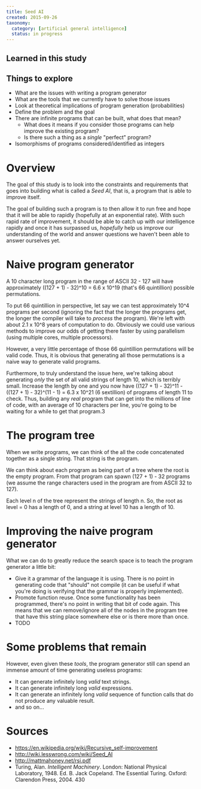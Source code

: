 ```yaml
---
title: Seed AI
created: 2015-09-26
taxonomy:
  category: [artificial general intelligence]
  status: in progress
---
```


## Learned in this study

## Things to explore

* What are the issues with writing a program generator
* What are the tools that we currently have to solve those issues
* Look at theoretical implications of program generation (probabilities)
* Define the problem and the goal
* There are infinite programs that can be built, what does that mean?
    * What does it means if you consider those programs can help improve the existing program?
    * Is there such a thing as a *single* "perfect" program?
* Isomorphisms of programs considered/identified as integers

# Overview

The goal of this study is to look into the constraints and requirements that goes into building what is called a *Seed AI*, that is, a program that is able to improve itself.

The goal of building such a program is to then allow it to run free and hope that it will be able to rapidly (hopefully at an exponential rate). With such rapid rate of improvement, it should be able to catch up with our intelligence rapidly and once it has surpassed us, *hopefully* help us improve our understanding of the world and answer questions we haven't been able to answer ourselves yet.

# Naive program generator

A 10 character long program in the range of ASCII 32 - 127 will have approximately ((127 + 1) - 32)^10 = 6.6 x 10^19 (that's 66 quintillion) possible permutations.

To put 66 quintillion in perspective, let say we can test approximately 10^4 programs per second (ignoring the fact that the longer the programs get, the longer the compiler will take to *process* the program). We're left with about 2.1 x 10^8 years of computation to do. Obviously we could use various methods to improve our odds of getting there faster by using parallelism (using multiple cores, multiple processors).

However, a very little percentage of those 66 quintillion permutations will be valid code. Thus, it is obvious that generating all those permutations is a naive way to generate valid programs.

Furthermore, to truly understand the issue here, we're talking about generating *only* the set of all valid strings of length 10, which is terribly small. Increase the length by one and you now have ((127 + 1) - 32)^11 - ((127 + 1) - 32)^(11 - 1) = 6.3 x 10^21 (6 sextillion) of programs of length 11 to check. Thus, building any *real* program that can get into the millions of line of code, with an average of 10 characters per line, you're going to be waiting for a while to get that program.3

# The program tree

When we write programs, we can think of the all the code concatenated together as a single string. That string is the program.

We can think about each program as being part of a tree where the root is the empty program. From that program can spawn (127 + 1) - 32 programs (we assume the range characters used in the program are from ASCII 32 to 127).

Each level n of the tree represent the strings of length n. So, the root as level = 0 has a length of 0, and a string at level 10 has a length of 10.

# Improving the naive program generator

What we can do to greatly reduce the search space is to teach the program generator a little bit:

* Give it a grammar of the language it is using. There is no point in generating code that "should" not compile (it can be useful if what you're doing is verifying that the grammar is properly implemented).
* Promote function reuse. Once some functionality has been programmed, there's no point in writing that bit of code again. This means that we can remove/ignore all of the nodes in the program tree that have this string place somewhere else or is there more than once.
* TODO

# Some problems that remain

However, even given these *tools*, the program generator still can spend an immense amount of time generating useless programs:

* It can generate infinitely long *valid* text strings.
* It can generate infinitely long *valid* expressions.
* It can generate an infinitely long *valid* sequence of function calls that do not produce any valuable result.
* and so on...

# Sources

* https://en.wikipedia.org/wiki/Recursive_self-improvement
* http://wiki.lesswrong.com/wiki/Seed_AI
* http://mattmahoney.net/rsi.pdf
* Turing, Alan. *Intelligent Machinery*. London: National Physical Laboratory, 1948. Ed. B. Jack Copeland. The Essential Turing. Oxford: Clarendon Press, 2004. 430
